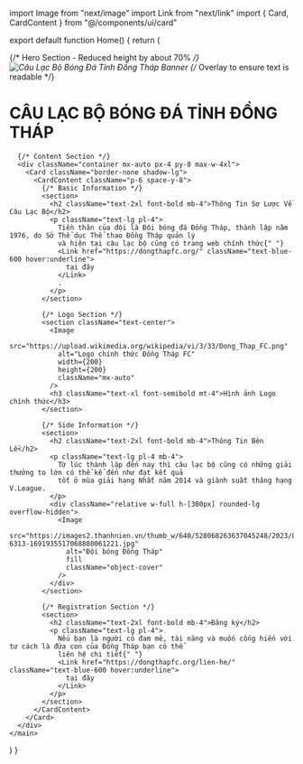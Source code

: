 import Image from "next/image"
import Link from "next/link"
import { Card, CardContent } from "@/components/ui/card"

export default function Home() {
  return (
    <main className="min-h-screen bg-gradient-to-b from-pink-50 to-orange-50">
      {/* Hero Section - Reduced height by about 70% */}
      <div className="relative w-full h-[90px] md:h-[120px]">
        <Image
          src="https://hebbkx1anhila5yf.public.blob.vercel-storage.com/z6297110300115_5f19ffe551657b20de3dc0d636f3c89d.jpg-3CVC4Gtj8RU9TxcRMKc6ExklY3MoO8.jpeg"
          alt="Câu Lạc Bộ Bóng Đá Tỉnh Đồng Tháp Banner"
          fill
          priority
          className="object-cover object-center"
        />
        {/* Overlay to ensure text is readable */}
        <div className="absolute inset-0 bg-black bg-opacity-30 flex items-center justify-center">
          <h1 className="text-white text-2xl md:text-3xl font-bold text-center px-4">
            CÂU LẠC BỘ BÓNG ĐÁ TỈNH ĐỒNG THÁP
          </h1>
        </div>
      </div>

      {/* Content Section */}
      <div className="container mx-auto px-4 py-8 max-w-4xl">
        <Card className="border-none shadow-lg">
          <CardContent className="p-6 space-y-8">
            {/* Basic Information */}
            <section>
              <h2 className="text-2xl font-bold mb-4">Thông Tin Sơ Lược Về Câu Lạc Bộ</h2>
              <p className="text-lg pl-4">
                Tiền thân của đội là Đội bóng đá Đồng Tháp, thành lập năm 1976, do Sở Thể dục Thể thao Đồng Tháp quản lý
                và hiện tại cậu lạc bộ cũng có trang web chính thức{" "}
                <Link href="https://dongthapfc.org/" className="text-blue-600 hover:underline">
                  tại đây
                </Link>
                .
              </p>
            </section>

            {/* Logo Section */}
            <section className="text-center">
              <Image
                src="https://upload.wikimedia.org/wikipedia/vi/3/33/Dong_Thap_FC.png"
                alt="Logo chính thức Đồng Tháp FC"
                width={200}
                height={200}
                className="mx-auto"
              />
              <h3 className="text-xl font-semibold mt-4">Hình ảnh Logo chính thức</h3>
            </section>

            {/* Side Information */}
            <section>
              <h2 className="text-2xl font-bold mb-4">Thông Tin Bên Lề</h2>
              <p className="text-lg pl-4 mb-4">
                Từ lúc thành lập đến nay thì câu lạc bộ cũng có những giải thưởng to lớn có thể kể đến như đạt kết quả
                tốt ở mùa giải hạng Nhất năm 2014 và giành suất thăng hạng V.League.
              </p>
              <div className="relative w-full h-[300px] rounded-lg overflow-hidden">
                <Image
                  src="https://images2.thanhnien.vn/thumb_w/640/528068263637045248/2023/8/13/img-6313-1691935517068880061221.jpg"
                  alt="Đội bóng Đồng Tháp"
                  fill
                  className="object-cover"
                />
              </div>
            </section>

            {/* Registration Section */}
            <section>
              <h2 className="text-2xl font-bold mb-4">Đăng ký</h2>
              <p className="text-lg pl-4">
                Nếu bạn là người có đam mê, tài năng và muốn cống hiến với tư cách là đứa con của Đồng Tháp bạn có thể
                liên hệ chi tiết{" "}
                <Link href="https://dongthapfc.org/lien-he/" className="text-blue-600 hover:underline">
                  tại đây
                </Link>
              </p>
            </section>
          </CardContent>
        </Card>
      </div>
    </main>
  )
}

